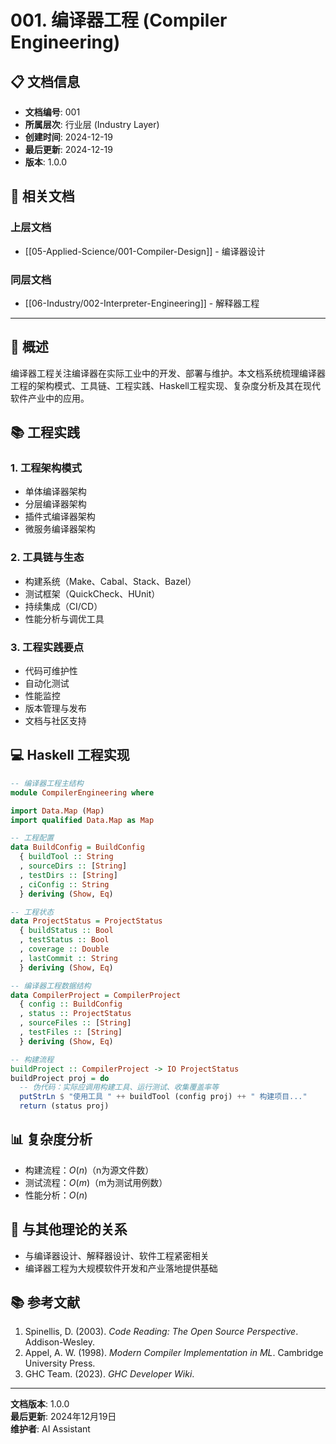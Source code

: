# 001. 编译器工程 (Compiler Engineering)

## 📋 文档信息

- **文档编号**: 001
- **所属层次**: 行业层 (Industry Layer)
- **创建时间**: 2024-12-19
- **最后更新**: 2024-12-19
- **版本**: 1.0.0

## 🔗 相关文档

### 上层文档

- [[05-Applied-Science/001-Compiler-Design]] - 编译器设计

### 同层文档

- [[06-Industry/002-Interpreter-Engineering]] - 解释器工程

---

## 🎯 概述

编译器工程关注编译器在实际工业中的开发、部署与维护。本文档系统梳理编译器工程的架构模式、工具链、工程实践、Haskell工程实现、复杂度分析及其在现代软件产业中的应用。

## 📚 工程实践

### 1. 工程架构模式

- 单体编译器架构
- 分层编译器架构
- 插件式编译器架构
- 微服务编译器架构

### 2. 工具链与生态

- 构建系统（Make、Cabal、Stack、Bazel）
- 测试框架（QuickCheck、HUnit）
- 持续集成（CI/CD）
- 性能分析与调优工具

### 3. 工程实践要点

- 代码可维护性
- 自动化测试
- 性能监控
- 版本管理与发布
- 文档与社区支持

## 💻 Haskell 工程实现

```haskell
-- 编译器工程主结构
module CompilerEngineering where

import Data.Map (Map)
import qualified Data.Map as Map

-- 工程配置
data BuildConfig = BuildConfig
  { buildTool :: String
  , sourceDirs :: [String]
  , testDirs :: [String]
  , ciConfig :: String
  } deriving (Show, Eq)

-- 工程状态
data ProjectStatus = ProjectStatus
  { buildStatus :: Bool
  , testStatus :: Bool
  , coverage :: Double
  , lastCommit :: String
  } deriving (Show, Eq)

-- 编译器工程数据结构
data CompilerProject = CompilerProject
  { config :: BuildConfig
  , status :: ProjectStatus
  , sourceFiles :: [String]
  , testFiles :: [String]
  } deriving (Show, Eq)

-- 构建流程
buildProject :: CompilerProject -> IO ProjectStatus
buildProject proj = do
  -- 伪代码：实际应调用构建工具、运行测试、收集覆盖率等
  putStrLn $ "使用工具 " ++ buildTool (config proj) ++ " 构建项目..."
  return (status proj)
```

## 📊 复杂度分析

- 构建流程：$O(n)$（n为源文件数）
- 测试流程：$O(m)$（m为测试用例数）
- 性能分析：$O(n)$

## 🔗 与其他理论的关系

- 与编译器设计、解释器设计、软件工程紧密相关
- 编译器工程为大规模软件开发和产业落地提供基础

## 📚 参考文献

1. Spinellis, D. (2003). *Code Reading: The Open Source Perspective*. Addison-Wesley.
2. Appel, A. W. (1998). *Modern Compiler Implementation in ML*. Cambridge University Press.
3. GHC Team. (2023). *GHC Developer Wiki*.

---

**文档版本**: 1.0.0  
**最后更新**: 2024年12月19日  
**维护者**: AI Assistant
